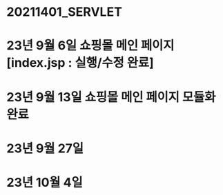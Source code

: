 # 20211401_SERVLET
# 23년 9월 6일 쇼핑몰 메인 페이지  [index.jsp : 실행/수정 완료] 
# 23년 9월 13일 쇼핑몰 메인 페이지 모듈화 완료
# 23년 9월 27일 
# 23년 10월 4일 